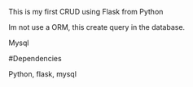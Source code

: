 This is my first CRUD using Flask from Python

Im not use a ORM, this create query in the database.

Mysql 

#Dependencies

Python, flask, mysql